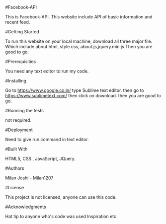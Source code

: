 #Facebook-API

This is Facebook-API. This website include API of basic information and recent feed.

#Getting Started

To run this website on your local machine, download all three major file. Which include about.html, style.css, about.js,jquery.min.js
Then you are good to go.

#Prerequisities

You need any text editor to run my code.

#Installing

Go to https://www.google.co.in/ type Sublime text editor. then go to https://www.sublimetext.com/ then click on download. then you are good to go.

#Running the tests

not required.

#Deployment

Need to give run command in text editor.

#Built With

HTML5, CSS , JavaScript, JQuery.

#Authors

Milan Joshi - Milan1207

#License

This project is not licensed, anyone can use this code.

#Acknowledgments

  Hat tip to anyone who's code was used
  Inspiration
  etc
